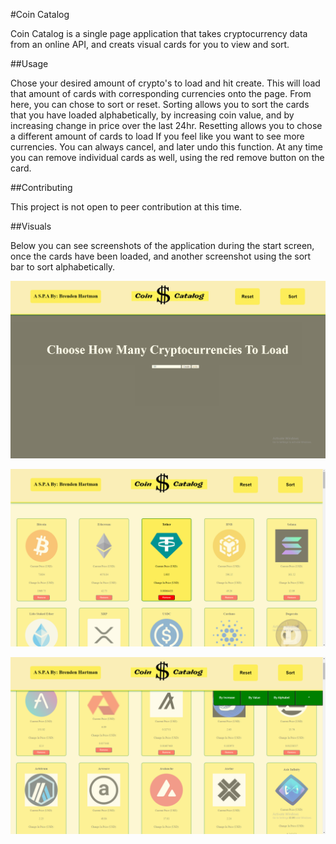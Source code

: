#Coin Catalog

Coin Catalog is a single page application that takes cryptocurrency data from an online API, and creats visual cards for you to view and sort. 


##Usage

Chose your desired amount of crypto's to load and hit create. This will load that amount of cards with corresponding currencies onto the page. From here, you can chose to sort or reset. Sorting allows you to sort the cards that you have loaded alphabetically, by increasing coin value, and by increasing change in price over the last 24hr. Resetting allows you to chose a different amount of cards to load If you feel like you want to see more currencies. You can always cancel, and later undo this function. At any time you can remove individual cards as well, using the red remove button on the card.

##Contributing

This project is not open to peer contribution at this time.

##Visuals

Below you can see screenshots of the application during the start screen, once the cards have been loaded, and another screenshot using the sort bar to sort alphabetically. 

![alt text](<Screenshot (176).png>)

![alt text](<Screenshot (175).png>)

![alt text](<Screenshot (177).png>)
